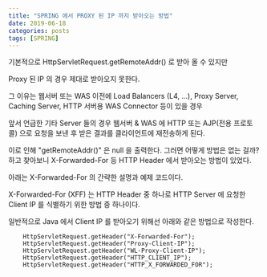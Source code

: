 ```yaml
---
title: "SPRING 에서 PROXY 된 IP 까지 받아오는 방법"
date: 2019-06-18
categories: posts
tags: [SPRING] 
---
```


기본적으로 HttpServletRequest.getRemoteAddr() 로 받아 올 수 있지만

Proxy 된 IP 의 경우 제대로 받아오지 못한다.

그 이유는 웹서버 또는 WAS 이전에 Load Balancers (L4, ...), Proxy Server, Caching Server, HTTP 서버용 WAS Connector 등이 있을 경우 

앞서 언급한 기타 Server 들의 경우 웹서버 & WAS 에 HTTP 또는 AJP(전용 프로토콜) 으로 요청을 보낸 후 받은 결과를 클라이언트에 재전송하게 된다.

이로 인해 "getRemoteAddr()" 은 null 을 출력한다. 그러면 어떻게 방법은 없는 걸까? 하고 찾아보니 X-Forwarded-For 등 HTTP Header 에서 받아오는 방법이 있었다.

아래는 X-Forwarded-For 의 간략한 설명과 예제 코드이다.

X-Forwarded-For (XFF) 는 HTTP Header 중 하나로 HTTP Server 에 요청한 Client IP 를 식별하기 위한 방법 중 하나이다.

일반적으로 Java 에서 Client IP 를 받아오기 위해선 아래와 같은 방법으로 작성한다.

```
	HttpServletRequest.getHeader("X-Forwarded-For");
	HttpServletRequest.getHeader("Proxy-Client-IP");
	HttpServletRequest.getHeader("WL-Proxy-Client-IP");
	HttpServletRequest.getHeader("HTTP_CLIENT_IP");
	HttpServletRequest.getHeader("HTTP_X_FORWARDED_FOR");
```
